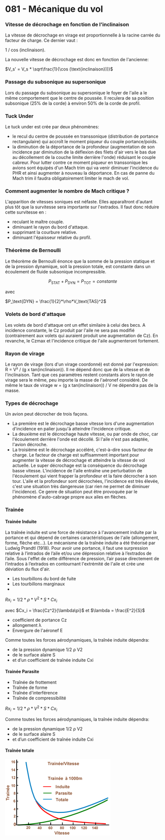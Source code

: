# 081 - Mécanique du vol


### Vitesse de décrochage en fonction de l'inclinaison

La vitesse de décrochage en virage est proportionnelle à la racine carrée du facteur de charge. 
Ce dernier vaut :

1 / cos (inclinaison).

La nouvelle vitesse de décrochage est donc en fonction de l'ancienne: 

$V_s' = V_s * \sqrt\frac{1}{\cos (\text{inclinaison}))}$


### Passage du subsonique au supersonique

Lors du passage du subsonique au supersonique le foyer de l'aile a le même comportement que le centre de poussée. Il reculera de sa position subsonique (25% de la corde) à environ 50% de la corde de profil.


### Tuck Under

Le tuck under est crée par deux phénomènes:
- le recul du centre de poussée en transsonique (distribution de portance rectangulaire) qui accroît le moment piqueur du couple portance/poids.
- la diminution de la déportance de la profondeur (augmentation de son incidence par diminution de la déflexion des filets d'air vers le bas due au décollement de la couche limite derrière l'onde) réduisant le couple cabreur.
Pour lutter contre ce moment piqueur en transsonique les avions sont équipés d'un Mach trim qui va venir diminuer l'incidence du PHR et ainsi augmenter à nouveau la déportance.
En cas de panne du Mach trim il faudra obligatoirement limiter le mach de vol.


### Comment augmenter le nombre de Mach critique ?

L'apparition de vitesses soniques est néfaste. Elles apparaîtront d'autant plus tôt que la survitesse sera importante sur l'extrados. Il faut donc réduire cette survitesse en :
- reculant le maître couple.
- diminuant le rayon du bord d'attaque.
- supprimant la courbure relative.
- diminuant l'épaisseur relative du profil.


### Théorème de Bernoulli

Le théorème de Bernoulli énonce que la somme de la pression statique et de la pression dynamique, soit la pression totale, est constante dans un écoulement de fluide subsonique incompressible.

$$P_\text{STAT} + P_\text{DYN} = P_\text{TOT} = constante$$

avec 

$P_\text{DYN} = \frac{1}{2}*\rho*V_\text{TAS}^2$



### Volets de bord d'attaque

Les volets de bord d'attaque ont un effet similaire à celui des becs. A incidence constante, le Cz produit par l'aile ne sera pas modifié (contrairement aux volets qui auraient produit une augmentation de Cz). En revanche, le Czmax et l'incidence critique de l'aile augmenteront fortement.


### Rayon de virage

Le rayon de virage (lors d'un virage coordonné) est donné par l'expression: R = V² / (g x tan(inclinaison)). Il ne dépend donc que de la vitesse et de l'inclinaison.
Tant que ces paramètres restent constants alors le rayon de virage sera le même, peu importe la masse de l'aéronef considéré.
De même le taux de virage w = (g x tan(inclinaison)) / V ne dépendra pas de la masse.


### Types de décrochage

Un avion peut décrocher de trois façons.
- La première est le décrochage basse vitesse lors d'une augmentation d'incidence en palier jusqu'à atteindre l'incidence critique.
- La deuxième est le décrochage haute vitesse, ou par onde de choc, car l'écoulement derrière l'onde est décollé. Si l'aile n'est pas adaptée, l'avion décroche.
- La troisième est le décrochage accéléré, c'est-à-dire sous facteur de charge. Le facteur de charge est suffisamment important pour augmenter la vitesse de décrochage et atteindre la vitesse de vol actuelle.
Le super décrochage est la conséquence du décrochage basse vitesse. L'incidence de l'aile entraîne une perturbation de l'écoulement qui vient frapper la profondeur et la faire décrocher à son tour. L'aile et la profondeur sont décrochées, l'incidence est très élevée, c'est une situation très dangereuse (car rien ne permet de diminuer l'incidence).
Ce genre de situation peut être provoquée par le phénomène d'auto-cabrage propre aux ailes en flèches.

### Trainée 

#### Trainée Induite

La traînée induite est une force de résistance à l'avancement induite par la portance et qui dépend de certaines caractéristiques de l'aile (allongement, forme, flèche etc...).
Le mécanisme de la traînée induite a été théorisé par Ludwig Prandtl (1918). Pour avoir une portance, il faut une surpression relative à l’intrados de l’aile et/ou une dépression relative à l’extrados de l’aile. Sous l'effet de cette différence de pression, l’air passe directement de l’intrados à l’extrados en contournant l'extrémité de l'aile et crée une déviation du flux d'air. 

- Les tourbillons du bord de fuite
- Les tourbillons marginaux
- 

$Rx_i = 1/2 * ρ * V^2 * S * Cx_i$

avec $Cx_i = \frac{Cz^2}{\lambda\pi}$ et $\lambda = \frac{E^2}{S}$

- coefficient de portance  Cz
- allongement  λ
- Envergure de l'aéronef   E

Comme toutes les forces aérodynamiques, la traînée induite dépendra: 
- de la pression dynamique 1/2 ρ V2
- de le surface alaire S
- et d’un coefficient de traînée induite Cxi

#### Trainée Parasite

- Traînée de frottement
- Traînée de forme
- Traînée d'interférence
- Traînée de compressibilité

$Rx_i = 1/2 * ρ * V^2 * S * Cx_i$

Comme toutes les forces aérodynamiques, la traînée induite dépendra: 
- de la pression dynamique 1/2 ρ V2
- de le surface alaire S
- et d’un coefficient de traînée induite Cxi


#### Traînée totale


![Trainée totale](./data/trainee_vitesse.png)